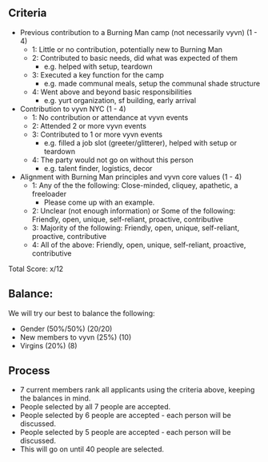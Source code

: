 ## Criteria
* Previous contribution to a Burning Man camp (not necessarily vyvn) (1 - 4)
   - 1: Little or no contribution, potentially new to Burning Man
   - 2: Contributed to basic needs, did what was expected of them
       - e.g. helped with setup, teardown
   - 3: Executed a key function for the camp
       - e.g. made communal meals, setup the communal shade structure
   - 4: Went above and beyond basic responsibilities
       - e.g. yurt organization, sf building, early arrival
* Contribution to vyvn NYC (1 - 4)
    - 1: No contribution or attendance at vyvn events
    - 2: Attended 2 or more vyvn events
    - 3: Contributed to 1 or more vyvn events
       - e.g. filled a job slot (greeter/glitterer), helped with setup or teardown
    - 4: The party would not go on without this person
       - e.g. talent finder, logistics, decor
* Alignment with Burning Man principles and vyvn core values (1 - 4)
    - 1: Any of the the following: Close-minded, cliquey, apathetic, a freeloader
        - Please come up with an example.
    - 2: Unclear (not enough information) or Some of the following: Friendly, open, unique, self-reliant, proactive, contributive
    - 3: Majority of the following: Friendly, open, unique, self-reliant, proactive, contributive
    - 4: All of the above: Friendly, open, unique, self-reliant, proactive, contributive

Total Score: x/12

## Balance:
We will try our best to balance the following:
* Gender (50%/50%) (20/20)
* New members to vyvn (25%) (10)
* Virgins (20%) (8)

## Process
* 7 current members rank all applicants using the criteria above, keeping the balances in mind.
* People selected by all 7 people are accepted.
* People selected by 6 people are accepted - each person will be discussed.
* People selected by 5 people are accepted - each person will be discussed.
* This will go on until 40 people are selected.
